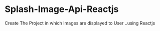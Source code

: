 # Splash-Image-Api-Reactjs
Create The Project in which Images are displayed to User ..using Reactjs
